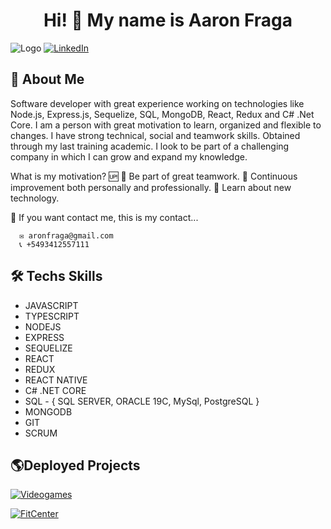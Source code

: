 <h1 align="center">Hi! 👋 My name is Aaron Fraga</h1>

![Logo](https://i0.wp.com/wanderin.dev/wp-content/uploads/2019/12/crop-0-0-1170-390-0-about-cover.png?fit=1170%2C390&ssl=1)
[![LinkedIn](https://img.shields.io/badge/LinkedIn-AronFraga-blue)](https://www.linkedin.com/in/aaron-fraga-4036a8244)

## 🚀 About Me
Software developer with great experience working on technologies like Node.js, Express.js, Sequelize, SQL, MongoDB, React, Redux and C# .Net Core. I am a person with great motivation to learn, organized and flexible to changes.  I have strong technical, social and teamwork skills. Obtained through my last training academic. I look to be part of a challenging company in which I can grow and expand my knowledge.

What is my motivation? 🆙
   📌 Be part of great teamwork.
   📌 Continuous improvement both personally and professionally. 
   📌 Learn about new technology. 

👋 If you want contact me, this is my contact...

      ✉️ aronfraga@gmail.com
      📞 +5493412557111

## 🛠 Techs Skills
- JAVASCRIPT
- TYPESCRIPT
- NODEJS
- EXPRESS
- SEQUELIZE
- REACT
- REDUX
- REACT NATIVE
- C# .NET CORE
- SQL - { SQL SERVER, ORACLE 19C, MySql, PostgreSQL }
- MONGODB
- GIT
- SCRUM

## 🌎Deployed Projects

[![Videogames](https://img.shields.io/badge/Project-Videogames-blueviolet)](https://main.d3stec1pzh5mx.amplifyapp.com/)

[![FitCenter](https://img.shields.io/badge/Project-Fit--Center-yellow)](https://app-gym-frontend.vercel.app/)
